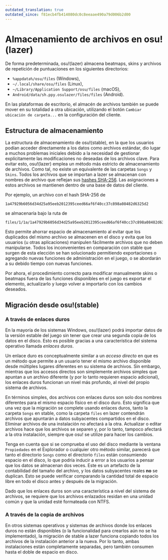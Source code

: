 ```yaml
---
outdated_translation: true
outdated_since: f81ecb4fb414080dc0c8eeaae490a79d006b2d00
---
```


# Almacenamiento de archivos en osu!(lazer)

De forma predeterminada, osu!(lazer) almacena beatmaps, skins y archivos de repetición de puntuaciones en los siguientes directorios:

- `%appdata%/osu/files` (Windows),
- `~/.local/share/osu/files` (Linux),
- `~/Library/Application Support/osu/files` (macOS),
- `Android/data/sh.ppy.osulazer/files/files` (Android).

En las plataformas de escritorio, el almacén de archivos también se puede mover en su totalidad a otra ubicación, utilizando el botón `Cambiar ubicación de carpeta...` en la configuración del cliente.

## Estructura de almacenamiento

La estructura de almacenamiento de osu!(stable), en la que los usuarios podían acceder directamente a los datos como archivos estándar, dio lugar a muchos problemas iniciales debido a la necesidad de gestionar explícitamente las modificaciones no deseadas de los archivos clave. Para evitar esto, osu!(lazer) emplea un método más estricto de almacenamiento de archivos. Como tal, no existe un equivalente de las carpetas `Songs` y `Skins`. Todos los archivos que se importan a lazer se almacenan con nombres de archivo que reflejan sus [hashes SHA-256](https://es.wikipedia.org/wiki/SHA-2). Las asignaciones a estos archivos se mantienen dentro de una base de datos del cliente.

Por ejemplo, un archivo con el hash SHA-256 de

```
1a47929b6056d34d25a95eeb2012395ceed66af6f40cc37c898a08482d6325d2
```

se almacenaría bajo la ruta de

```
files/1/1a/1a47929b6056d34d25a95eeb2012395ceed66af6f40cc37c898a08482d6325d2
```

Esto permite ahorrar espacio de almacenamiento al evitar que los duplicados del mismo archivo se almacenen en el disco y evita que los usuarios (u otras aplicaciones) manipulen fácilmente archivos que no deben manipularse. Todos los inconvenientes en comparación con stable que surgen de esta elección se han solucionado permitiendo exportaciones o agregando nuevas funciones de administración en el juego, o se abordarán a su debido tiempo con nuevas funciones.

Por ahora, el procedimiento correcto para modificar manualmente skins o beatmaps fuera de las funciones disponibles en el juego es exportar el elemento, actualizarlo y luego volver a importarlo con los cambios deseados.

## Migración desde osu!(stable)

### A través de enlaces duros

En la mayoría de los sistemas Windows, osu!(lazer) podrá importar datos de la versión estable del juego sin tener que crear una segunda copia de los datos en el disco. Esto es posible gracias a una característica del sistema operativo llamada *enlaces duros*.

Un enlace duro es conceptualmente similar a un *acceso directo* en que es un método que permite a un usuario tener el mismo archivo disponible desde múltiples lugares diferentes en su sistema de archivos. Sin embargo, mientras que los accesos directos son simplemente archivos simples que apuntan a un archivo diferente (y por lo tanto requieren espacio adicional), los enlaces duros funcionan un nivel más profundo, al nivel del propio sistema de archivos.

En términos simples, dos archivos con enlaces duros son solo dos nombres diferentes para el mismo espacio físico en el disco duro. Esto significa que una vez que la migración se complete usando enlaces duros, tanto la carpeta `Songs` en stable, como la carpeta `files` en lazer contendrán archivos que apuntarán a datos subyacentes compartidos en el disco. Eliminar archivos de una instalación no afectará a la otra. Actualizar o editar archivos hace que los archivos se separen y, por lo tanto, tampoco afectará a la otra instalación, siempre que osu! se utilize para hacer los cambios.

Tenga en cuenta que si se comprueba el uso del disco mediante la ventana `Propiedades` en el Explorador o cualquier otro método similar, parecerá que tanto el directorio `Songs` como el directorio `files` están consumiendo espacio en el disco, lo que podría inducir a error a los usuarios a pensar que los datos se almacenan dos veces. Este es un artefacto de la contabilidad del tamaño del archivo, y los datos subyacentes reales **no** se duplican. Esto se puede verificar comparando la cantidad total de espacio libre en todo el disco antes y después de la migración.

Dado que los enlaces duros son una característica a nivel del sistema de archivos, se requiere que los archivos enlazados residan en una unidad común y que la unidad esté formateada con NTFS.

### A través de la copia de archivos

En otros sistemas operativos y sistemas de archivos donde los enlaces duros no están disponibles (o la funcionalidad para crearlos aún no se ha implementado), la migración de stable a lazer funciona copiando todos los archivos de la instalación anterior a la nueva. Por lo tanto, ambas instalaciones están completamente separadas, pero también consumen hasta el doble de espacio en disco.
